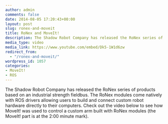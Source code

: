 ```yaml
---
author: admin
comments: false
date: 2014-08-05 17:20:43+00:00
layout: post
slug: ronex-and-moveit
title: RoNex and MoveIt!
description: The Shadow Robot Company has released the RoNex series of products based on an industrial strength fieldbus. The RoNex modules come natively with ROS drivers allowing users to build and connect custom robot hardware directly to their computers. Check out the video below to see how MoveIt! was used to control a custom arm built with RoNex modules (the MoveIt! part is at the 2:00 minute mark).
media_type: video
media_link: https://www.youtube.com/embed/Dk5-1W1d6zw
redirect_from:
  - "/ronex-and-moveit/"
wordpress_id: 1057
categories:
- MoveIt!
- ROS
---
```


The Shadow Robot Company has released the RoNex series of products based on an industrial strength fieldbus. The RoNex modules come natively with ROS drivers allowing users to build and connect custom robot hardware directly to their computers. Check out the video below to see how MoveIt! was used to control a custom arm built with RoNex modules (the MoveIt! part is at the 2:00 minute mark).
